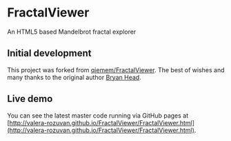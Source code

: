 # FractalViewer

An HTML5 based Mandelbrot fractal explorer

## Initial development

This project was forked from [qiemem/FractalViewer](https://github.com/qiemem/FractalViewer).
The best of wishes and many thanks to the original author [Bryan Head](https://github.com/qiemem).

## Live demo

You can see the latest master code running via GitHub pages at
[http://valera-rozuvan.github.io/FractalViewer/FractalViewer.html](http://valera-rozuvan.github.io/FractalViewer/FractalViewer.html).
